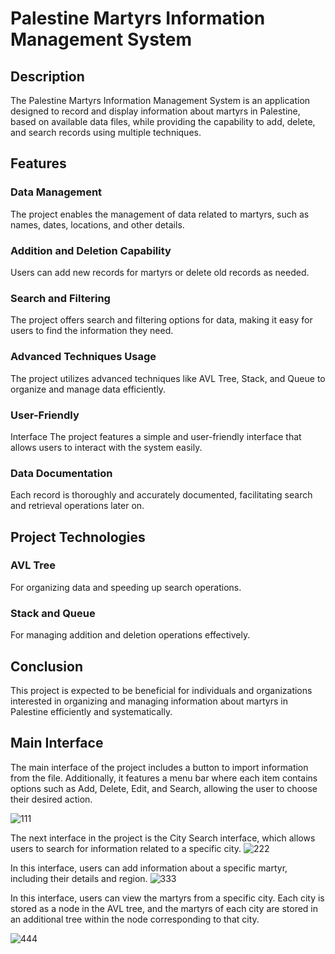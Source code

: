<h1>Palestine Martyrs Information Management System</h1>

<h2>Description</h2>

The Palestine Martyrs Information Management System is an application designed to record and display information about martyrs in Palestine, based on available data files, while providing the capability to add, delete, and search records using multiple techniques.

<h2>Features</h2>

<h3>Data Management</h3>
The project enables the management of data related to martyrs, such as names, dates, locations, and other details.
<h3>Addition and Deletion Capability</h3>
Users can add new records for martyrs or delete old records as needed.
<h3>Search and Filtering</h3>
The project offers search and filtering options for data, making it easy for users to find the information they need.
<h3>Advanced Techniques Usage</h3>
The project utilizes advanced techniques like AVL Tree, Stack, and Queue to organize and manage data efficiently.
<h3>User-Friendly</h3> 
Interface The project features a simple and user-friendly interface that allows users to interact with the system easily.
<h3>Data Documentation</h3>
Each record is thoroughly and accurately documented, facilitating search and retrieval operations later on.

<h2>Project Technologies</h2>

<h3>AVL Tree</h3>
For organizing data and speeding up search operations.

<h3>Stack and Queue</h3>
For managing addition and deletion operations effectively.

<h2>Conclusion</h2>

This project is expected to be beneficial for individuals and organizations interested in organizing and managing information about martyrs in Palestine efficiently and systematically.

<h2>Main Interface</h2>

The main interface of the project includes a button to import information from the file. Additionally, it features a menu bar where each item contains options such as Add, Delete, Edit, and Search, allowing the user to choose their desired action.

![111](https://github.com/manard/Palestine-Martyrs-Project/assets/106376651/9d8b1846-a00a-4e74-ac36-f714e1667531)

The next interface in the project is the City Search interface, which allows users to search for information related to a specific city.
![222](https://github.com/manard/Palestine-Martyrs-Project/assets/106376651/3e05145c-584a-40b8-99ed-7f70b0f0a8ea)

In this interface, users can add information about a specific martyr, including their details and region.
![333](https://github.com/manard/Palestine-Martyrs-Project/assets/106376651/1ef89232-997d-4e77-bc66-cc75e2c1ca6d)



In this interface, users can view the martyrs from a specific city. Each city is stored as a node in the AVL tree, and the martyrs of each city are stored in an additional tree within the node corresponding to that city.

![444](https://github.com/manard/Palestine-Martyrs-Project/assets/106376651/9cba443f-9f2c-43aa-9d09-402a0d4835d3)



